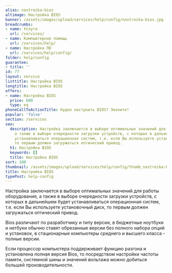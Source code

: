 ```yaml
---
alias: nastroika-bios
altimage: Настройка BIOS
banner: /assets/images/upload/services/help/config/nastroika-bios.jpg
breadcrumbs:
- name: Услуги
  url: /services/
- name: Компьютерная помощь
  url: /services/help/
- name: Настройка ПО
  url: /services/help/config/
folder: help/config
guarantee:
- title: ''
id: 77
layout: service
listtitle: Настройка BIOS
longtitle: Настройка BIOS
offers:
- name: Настройка BIOS
  price: 600
  type: eq
phoneCallToActionTitle: Нудно настроить BIOS? Звоните!
popular: 'false'
section: /services
seo:
  description: Настройка заключается в выборе оптимальных значений для работы оборудования,
    а также в выборе очередности загрузки устройств, с которых в дальнейшем будет
    устанавливаться операционная систем, т.е. если Вы используете установочный диск,
    то первым должен загружаться оптический привод.
  h1: Настройка BIOS
  keywords: []
  title: Настройка BIOS
sort: 100
thumbnail: /assets/images/upload/services/help/config/thumb_nastroika-bios.jpg
title: Настройка BIOS
typePost: help-config
---
```

Настройка заключается в выборе оптимальных значений для работы оборудования, а также в выборе очередности загрузки устройств, с которых в дальнейшем будет устанавливаться операционная систем, т.е. если Вы используете установочный диск, то первым должен загружаться оптический привод.

Bios различают по разработчику и типу версии, в бюджетные ноутбуки и нетбуки обычно ставят обрезанные версии без полного набора опций и установок, в стационарные компьютеры среднего и высшего класса - полные версии.

Если процессор компьютера поддерживает функцию разгона и установлена полная версия Bios, то посредством настройки частоты памяти, системной шины и значений вольтажа можно добиться большей производительности.